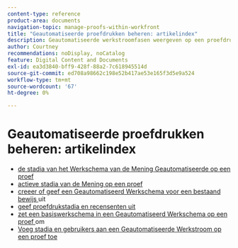 ```yaml
---
content-type: reference
product-area: documents
navigation-topic: manage-proofs-within-workfront
title: "Geautomatiseerde proefdrukken beheren: artikelindex"
description: Geautomatiseerde werkstroomfasen weergeven op een proefdruk
author: Courtney
recommendations: noDisplay, noCatalog
feature: Digital Content and Documents
exl-id: ea3d3840-bff9-428f-88a2-7c618945514d
source-git-commit: ed708a98662c198e52b417ae53e165f3d5e9a524
workflow-type: tm+mt
source-wordcount: '67'
ht-degree: 0%

---
```


# Geautomatiseerde proefdrukken beheren: artikelindex

* [ de stadia van het Werkschema van de Mening Geautomatiseerde op een proef ](../../../../review-and-approve-work/proofing/managing-proofs-within-workfront/view-aw-stages-proof.md)
* [ actieve stadia van de Mening op een proef ](../../../../review-and-approve-work/proofing/managing-proofs-within-workfront/view-active-stages-proof.md)
* [ creeer of geef een Geautomatiseerd Werkschema voor een bestaand bewijs ](../../../../review-and-approve-work/proofing/managing-proofs-within-workfront/create-edit-automated-workflow-existing-proof.md) uit
* [ geef proefdrukstadia en recensenten uit ](../../../../review-and-approve-work/proofing/managing-proofs-within-workfront/edit-proof-stages-and-reviewers.md)
* [ zet een basiswerkschema in een Geautomatiseerd Werkschema op een proef ](../../../../review-and-approve-work/proofing/managing-proofs-within-workfront/convert-basic-automatic-workflow.md) om
* [Voeg stadia en gebruikers aan een Geautomatiseerde Werkstroom op een proef toe](../../../../review-and-approve-work/proofing/managing-proofs-within-workfront/add-stages-users-to-automated-workflow-proof.md)
